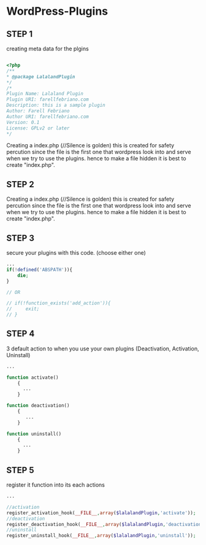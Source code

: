 # WordPress-Plugins

## STEP 1
creating meta data for the plgins

 ```php
 
<?php
/**
 * @package LalalandPlugin
 */
/*
Plugin Name: Lalaland Plugin
Plugin URI: farellfebriano.com
Description: this is a sample plugin
Author: Farell Febriano
Author URI: farellfebriano.com
Version: 0.1
License: GPLv2 or later
 */
 ```

Creating a index.php (//Silence is golden)
this is created for safety percution since the file is the first one that 
wordpress look into and serve when we try to use the plugins. 
hence to make a file hidden it is best to create "index.php".


 ## STEP 2
Creating a index.php (//Silence is golden)
this is created for safety percution since the file is the first one that 
wordpress look into and serve when we try to use the plugins. 
hence to make a file hidden it is best to create "index.php".

## STEP 3
secure your plugins with this code. (choose either one)

```php
...
if(!defined('ABSPATH')){
    die;
}

// OR

// if(!function_exists('add_action')){
//     exit;
// }
 ```

## STEP 4
3 default action to when you use your own plugins (Deactivation, Activation, Uninstall)

```php
...

function activate()
    {
      ...
    }

function deactivation()
    {
       ...
    }

function uninstall()
    {
      ...
    }
 ```

 ## STEP 5
register it function into its each actions

```php
...

//activation
register_activation_hook(__FILE__,array($lalalandPlugin,'activate'));
//deactivation
register_deactivation_hook(__FILE__,array($lalalandPlugin,'deactivation'));
//uninstall
register_uninstall_hook(__FILE__,array($lalalandPlugin,'uninstall'));
 ```




